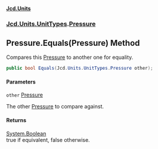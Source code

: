 #### [Jcd.Units](index.md 'index')
### [Jcd.Units.UnitTypes](Jcd.Units.UnitTypes.md 'Jcd.Units.UnitTypes').[Pressure](Jcd.Units.UnitTypes.Pressure.md 'Jcd.Units.UnitTypes.Pressure')

## Pressure.Equals(Pressure) Method

Compares this [Pressure](Jcd.Units.UnitTypes.Pressure.md 'Jcd.Units.UnitTypes.Pressure') to another one for equality.

```csharp
public bool Equals(Jcd.Units.UnitTypes.Pressure other);
```
#### Parameters

<a name='Jcd.Units.UnitTypes.Pressure.Equals(Jcd.Units.UnitTypes.Pressure).other'></a>

`other` [Pressure](Jcd.Units.UnitTypes.Pressure.md 'Jcd.Units.UnitTypes.Pressure')

The other [Pressure](Jcd.Units.UnitTypes.Pressure.md 'Jcd.Units.UnitTypes.Pressure') to compare against.

#### Returns
[System.Boolean](https://docs.microsoft.com/en-us/dotnet/api/System.Boolean 'System.Boolean')  
true if equivalent, false otherwise.